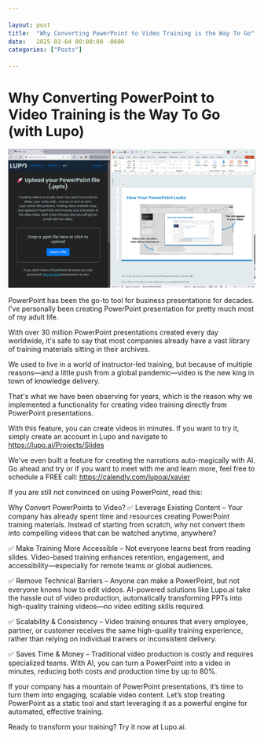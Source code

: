 ```yaml
---

layout: post
title:  "Why Converting PowerPoint to Video Training is the Way To Go"
date:   2025-03-04 00:00:00 -0600
categories: ["Posts"] 

---
```


# Why Converting PowerPoint to Video Training is the Way To Go (with Lupo)

![PowerPoint to Video](/images/2025/powerpoint-to-video.png)

PowerPoint has been the go-to tool for business presentations for decades. I've personally been creating PowerPoint presentation for pretty much most of my adult life.

With over 30 million PowerPoint presentations created every day worldwide, it's safe to say that most companies already have a vast library of training materials sitting in their archives. 

We used to live in a world of instructor-led training, but because of multiple reasons—and a little push from a global pandemic—video is the new king in town of knowledge delivery.

That's what we have been observing for years, which is the reason why we implemented a functionality for creating video training directly from PowerPoint presentations. 

With this feature, you can create videos in minutes. If you want to try it, simply create an account in Lupo and navigate to https://lupo.ai/Projects/Slides

We've even built a feature for creating the narrations auto-magically with AI. Go ahead and try or if you want to meet with me and learn more, feel free to schedule a FREE call: https://calendly.com/lupoai/xavier

If you are still not convinced on using PowerPoint, read this:

Why Convert PowerPoints to Video?
✅ Leverage Existing Content – Your company has already spent time and resources creating PowerPoint training materials. Instead of starting from scratch, why not convert them into compelling videos that can be watched anytime, anywhere?

✅ Make Training More Accessible – Not everyone learns best from reading slides. Video-based training enhances retention, engagement, and accessibility—especially for remote teams or global audiences.

✅ Remove Technical Barriers – Anyone can make a PowerPoint, but not everyone knows how to edit videos. AI-powered solutions like Lupo.ai take the hassle out of video production, automatically transforming PPTs into high-quality training videos—no video editing skills required.

✅ Scalability & Consistency – Video training ensures that every employee, partner, or customer receives the same high-quality training experience, rather than relying on individual trainers or inconsistent delivery.

✅ Saves Time & Money – Traditional video production is costly and requires specialized teams. With AI, you can turn a PowerPoint into a video in minutes, reducing both costs and production time by up to 80%.
 
If your company has a mountain of PowerPoint presentations, it’s time to turn them into engaging, scalable video content. Let’s stop treating PowerPoint as a static tool and start leveraging it as a powerful engine for automated, effective training.

Ready to transform your training? Try it now at Lupo.ai.
